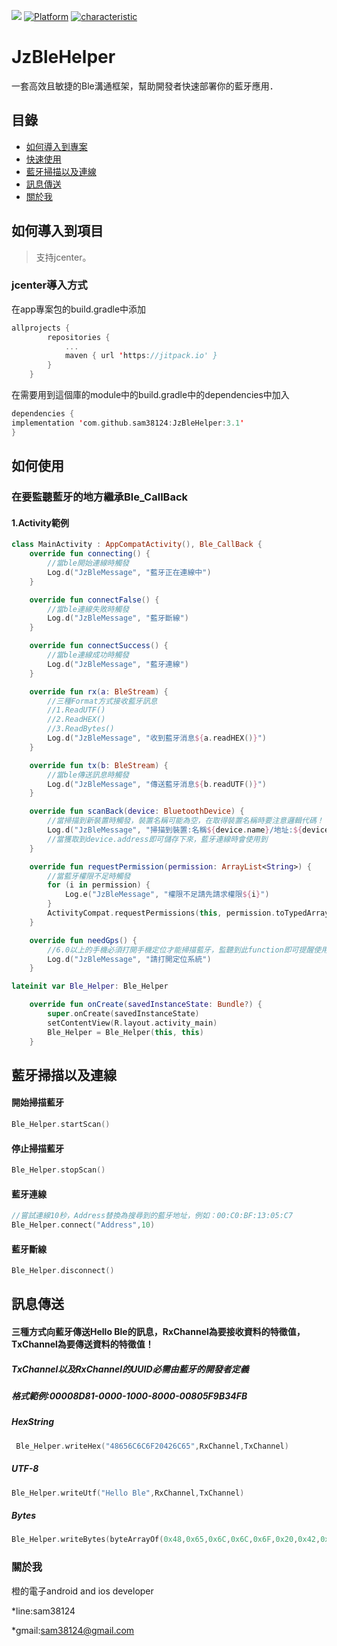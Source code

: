 [![](https://jitpack.io/v/sam38124/JzBleHelper.svg)](https://jitpack.io/#sam38124/JzBleHelper)
[![Platform](https://img.shields.io/badge/平台-%20Android%20-brightgreen.svg)](https://github.com/sam38124)
[![characteristic](https://img.shields.io/badge/特點-%20輕量級%20%7C%20簡單易用%20%20%7C%20穩定%20-brightgreen.svg)](https://github.com/sam38124)
# JzBleHelper
一套高效且敏捷的Ble溝通框架，幫助開發者快速部署你的藍牙應用．
## 目錄
* [如何導入到專案](#Import)
* [快速使用](#Use)
* [藍牙掃描以及連線](#scan)
* [訊息傳送](#send)
* [關於我](#About)

<a name="Import"></a>
## 如何導入到項目
> 支持jcenter。 <br/>

### jcenter導入方式
在app專案包的build.gradle中添加
```kotlin
allprojects {
		repositories {
			...
			maven { url 'https://jitpack.io' }
		}
	}
```

在需要用到這個庫的module中的build.gradle中的dependencies中加入
```kotlin
dependencies {
implementation 'com.github.sam38124:JzBleHelper:3.1'
}
```
<a name="Use"></a>
## 如何使用

### 在要監聽藍牙的地方繼承Ble_CallBack
#### 1.Activity範例
```kotlin
class MainActivity : AppCompatActivity(), Ble_CallBack {
    override fun connecting() {
        //當ble開始連線時觸發
        Log.d("JzBleMessage", "藍牙正在連線中")
    }

    override fun connectFalse() {
        //當ble連線失敗時觸發
        Log.d("JzBleMessage", "藍牙斷線")
    }

    override fun connectSuccess() {
        //當ble連線成功時觸發
        Log.d("JzBleMessage", "藍牙連線")
    }

    override fun rx(a: BleStream) {
        //三種Format方式接收藍牙訊息
        //1.ReadUTF()
        //2.ReadHEX()
        //3.ReadBytes()
        Log.d("JzBleMessage", "收到藍牙消息${a.readHEX()}")
    }

    override fun tx(b: BleStream) {
        //當ble傳送訊息時觸發
        Log.d("JzBleMessage", "傳送藍牙消息${b.readUTF()}")
    }

    override fun scanBack(device: BluetoothDevice) {
        //當掃描到新裝置時觸發，裝置名稱可能為空，在取得裝置名稱時要注意邏輯代碼！！
        Log.d("JzBleMessage", "掃描到裝置:名稱${device.name}/地址:${device.address}")
        //當獲取到device.address即可儲存下來，藍牙連線時會使用到
    }

    override fun requestPermission(permission: ArrayList<String>) {
        //當藍牙權限不足時觸發
        for (i in permission) {
            Log.e("JzBleMessage", "權限不足請先請求權限${i}")
        }
        ActivityCompat.requestPermissions(this, permission.toTypedArray(), 10)
    }

    override fun needGps() {
        //6.0以上的手機必須打開手機定位才能掃描藍牙，監聽到此function即可提醒使用者打開定位，或者跳轉至設定頁面提醒打開定位
        Log.d("JzBleMessage", "請打開定位系統")
    }

lateinit var Ble_Helper: Ble_Helper

    override fun onCreate(savedInstanceState: Bundle?) {
        super.onCreate(savedInstanceState)
        setContentView(R.layout.activity_main)
        Ble_Helper = Ble_Helper(this, this)
    }

```
<a name="scan"></a>
## 藍牙掃描以及連線
#### 開始掃描藍牙

```kotlin
Ble_Helper.startScan()
```
#### 停止掃描藍牙

```kotlin
Ble_Helper.stopScan()
```
#### 藍牙連線

```kotlin
//嘗試連線10秒，Address替換為搜尋到的藍牙地址，例如：00:C0:BF:13:05:C7
Ble_Helper.connect("Address",10)
```
#### 藍牙斷線
```kotlin
Ble_Helper.disconnect()
```
<a name="send"></a>
## 訊息傳送
#### 三種方式向藍牙傳送Hello Ble的訊息，RxChannel為要接收資料的特徵值，TxChannel為要傳送資料的特徵值！
##### TxChannel以及RxChannel的UUID必需由藍牙的開發者定義<br>
##### 格式範例:00008D81-0000-1000-8000-00805F9B34FB<br>
##### HexString
```kotlin
 Ble_Helper.writeHex("48656C6C6F20426C65",RxChannel,TxChannel)
```
##### UTF-8
```kotlin
Ble_Helper.writeUtf("Hello Ble",RxChannel,TxChannel)
```
##### Bytes
```kotlin
Ble_Helper.writeBytes(byteArrayOf(0x48,0x65,0x6C,0x6C,0x6F,0x20,0x42,0x6C,0x65),RxChannel,TxChannel)
```

<a name="About"></a>
### 關於我
橙的電子android and ios developer

*line:sam38124

*gmail:sam38124@gmail.com
